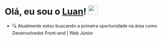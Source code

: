 # Olá, eu sou o [Luan](https://luandunas.ga/)! <img src="https://raw.githubusercontent.com/MartinHeinz/MartinHeinz/master/wave.gif" width="30px">

<div>
	<ul>
		<li>🔍 Atualmente estou buscando a primeira oportunidade na área como Desenvolvedor Front-end | Web Júnior</li>
	</ul>
</div>